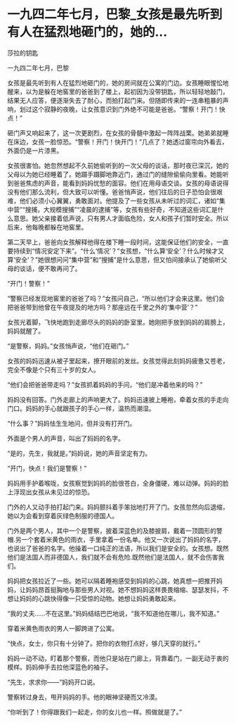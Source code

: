 # 一九四二年七月，巴黎_女孩是最先听到有人在猛烈地砸门的，她的...

莎拉的钥匙

一九四二年七月，巴黎

女孩是最先听到有人在猛烈地砸门的，她的房间就在公寓的门边。女孩睡眼惺忪地醒来，以为是躲在地窖里的爸爸到了楼上，起初因为没带钥匙，所以轻轻地敲门，结果无人应答，便逐渐失去了耐心，而拍打起门来。但随即传来的一连串粗暴的声响，划过这个寂静的夜晚，让女孩意识到门外绝不可能是爸爸。“警察！开门！快点！”

砸门声又响起来了，这一次更剧烈，在女孩的骨髓中激起一阵阵战栗。她弟弟就睡在床边，女孩一脸惊恐。“警察！开门！快开门！”几点了？她透过窗帘向外看去，外面仍是一片漆黑。

女孩很害怕。她忽然想起不久前她偷听到的一次父母的谈话，那时夜已深沉，她的父母以为她已经睡着了。她蹑手蹑脚地靠近门，通过门的缝隙偷偷向里看。她能听到爸爸焦虑的声音，能看到妈妈忧愁的面容。他们在用母语交谈。女孩的母语说得没有他们那么流利，但大致可以听懂。爸爸悄声说，他们往后的日子恐怕会很艰难，他们必须小心翼翼，勇敢面对。他提及了一些女孩从未听过的词汇，诸如“集中营”“搜捕，大规模搜捕”“凌晨的逮捕”等，女孩有些好奇，不知道这些词汇是什么意思。她父亲接着低声说，只有男人才面临危险，女人和孩子们暂时安全。所以后来，他每晚都躲在地窖里。

第二天早上，爸爸向女孩解释他得在楼下睡一段时间，这能保证他们的安全，一直要持续到“情况安定下来”。“什么‘情况’？”女孩想，“什么算‘安全’？什么时候才又算‘安全’？”她很想问问“集中营”和“搜捕”是什么意思，但又怕间接承认了她偷听父母的谈话，便不敢再问了。

“开门！警察！”

“警察已经发现地窖里的爸爸了吗？”女孩问自己，“所以他们才会来这里。他们会把爸爸带到他曾在午夜提及的地方吗？那座远在千里之外的‘集中营’？”

女孩光着脚，飞快地跑到走廊尽头的妈妈的卧室里。她刚把手放到妈妈的肩膀上，妈妈就醒了。

“是警察，妈妈。”女孩悄声说，“他们在砸门。”

女孩的妈妈迅速从被子里起来，撩开眼前的发丝。女孩觉得此刻妈妈疲惫又苍老，完全不像是个只有三十岁的女人。

“他们会把爸爸带走吗？”女孩抓着妈妈的手问，“他们是冲着他来的吗？”

妈妈没有回答。门外走廊上的声响更大了。妈妈迅速披上睡袍，牵着女孩的手走向门口。妈妈的手心就跟孩子的手心一样，温热而潮湿。

“什么事？”妈妈怯生生地问，但并没有打开门。

外面是个男人的声音，叫出了妈妈的名字。

“是的，先生，我就是。”妈妈说，她的声音坚定有力。

“开门，快点！我们是警察！”

妈妈用手护着喉咙，女孩察觉到妈妈的脸很苍白，全身僵硬，难以动弹。妈妈的脸上浮现出女孩从未见过的惊恐。

门外的人又动手拍打起门来。妈妈颤抖着手笨拙地打开了门。女孩忽然向后退缩，她以为会看到穿着灰绿色制服的德国人。

门外是两个男人，其中一个是警察，披着深蓝色的及膝披肩，戴着一顶圆形的警帽.另一个套着米黄色的雨衣，手里拿着一份名单。他又一次说出了妈妈的名字，也说出了爸爸的名字。他操着一口纯正的法语，所以我们是安全的。女孩想。既然他们是法国人而非德国人，我们就不会有危险.既然他们是法国人，就不会伤害我们。

妈妈把女孩拉近了一些。她可以隔着睡袍感受到妈妈的心跳，她真想一把推开妈妈，让妈妈昂首挺胸地与那些男人对视。她不想妈妈这样畏畏缩缩、瑟瑟发抖，不想让妈妈的心跳快得像一只受惊的动物。她想让妈妈勇敢起来。

“我的丈夫……不在这里。”妈妈结结巴巴地说，“我不知道他在哪儿，我不知道。”

穿着米黄色雨衣的男人一脚跨进了公寓。

“快点，女士，你只有十分钟了。把你的衣物打点好，够几天穿的就行。”

妈妈一动不动，盯着那个警察，而他只是站在门廊上，背靠着门，一副无动于衷的模样。妈妈伸手去拉他深蓝色的袖子。

“先生，求求你——”妈妈开口说。

警察转过身去，甩开妈妈的手。他的眼神坚硬而又冷漠。

“你听到了！你得跟我们一起走，你的女儿也一样。照做就是了。”